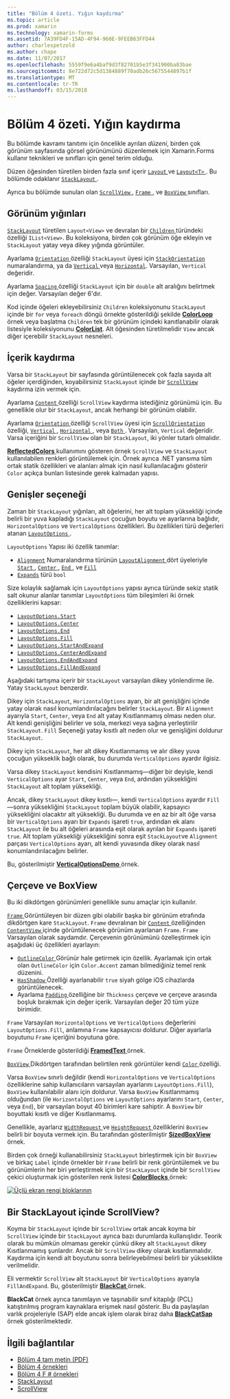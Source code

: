 ```yaml
---
title: "Bölüm 4 özeti. Yığın kaydırma"
ms.topic: article
ms.prod: xamarin
ms.technology: xamarin-forms
ms.assetid: 7A39FD4F-15AD-4F94-960E-9FEEB63FFD44
author: charlespetzold
ms.author: chape
ms.date: 11/07/2017
ms.openlocfilehash: 5559f9e6a4baf9d3f82701b5e3f341900ba83bae
ms.sourcegitcommit: 8e722d72c5d1384889f70adb26c5675544897b1f
ms.translationtype: MT
ms.contentlocale: tr-TR
ms.lasthandoff: 03/15/2018
---
```

# <a name="summary-of-chapter-4-scrolling-the-stack"></a>Bölüm 4 özeti. Yığın kaydırma

Bu bölümde kavramı tanıtımı için öncelikle ayrılan *düzeni*, birden çok görünüm sayfasında görsel görünümünü düzenlemek için Xamarin.Forms kullanır teknikleri ve sınıfları için genel terim olduğu.

Düzen öğesinden türetilen birden fazla sınıf içerir [ `Layout` ](https://developer.xamarin.com/api/type/Xamarin.Forms.Layout/) ve [ `Layout<T>` ](https://developer.xamarin.com/api/type/Xamarin.Forms.Layout%3CT%3E/). Bu bölümde odaklanır [ `StackLayout` ](https://developer.xamarin.com/api/type/Xamarin.Forms.StackLayout/).

Ayrıca bu bölümde sunulan olan [ `ScrollView` ](https://developer.xamarin.com/api/type/Xamarin.Forms.ScrollView/), [ `Frame` ](https://developer.xamarin.com/api/type/Xamarin.Forms.Frame/), ve [ `BoxView` ](https://developer.xamarin.com/api/type/Xamarin.Forms.BoxView/) sınıfları.

## <a name="stacks-of-views"></a>Görünüm yığınları

[`StackLayout`](https://developer.xamarin.com/api/type/Xamarin.Forms.StackLayout/) türetilen `Layout<View>` ve devralan bir [ `Children` ](https://developer.xamarin.com/api/type/Xamarin.Forms.Layout%3CT%3E/) türündeki özelliği `IList<View>`. Bu koleksiyona, birden çok görünüm öğe ekleyin ve `StackLayout` yatay veya dikey yığında görüntüler.

Ayarlama [ `Orientation` ](https://developer.xamarin.com/api/property/Xamarin.Forms.StackLayout.Orientation/) özelliği `StackLayout` üyesi için [ `StackOrientation` ](https://developer.xamarin.com/api/type/Xamarin.Forms.StackOrientation/) numaralandırma, ya da [ `Vertical` ](https://developer.xamarin.com/api/field/Xamarin.Forms.StackOrientation.Vertical/) veya [ `Horizontal`](https://developer.xamarin.com/api/field/Xamarin.Forms.StackOrientation.Horizontal/). Varsayılan, `Vertical` değeridir.

Ayarlama [ `Spacing` ](https://developer.xamarin.com/api/property/Xamarin.Forms.StackLayout.Spacing/) özelliği `StackLayout` için bir `double` alt aralığını belirtmek için değer. Varsayılan değer 6'dır.

Kod içinde öğeleri ekleyebilirsiniz `Children` koleksiyonunu `StackLayout` içinde bir `for` veya `foreach` döngü örnekte gösterildiği şekilde [ **ColorLoop** ](https://github.com/xamarin/xamarin-forms-book-samples/tree/master/Chapter04/ColorLoop) örnek veya başlatma `Children` tek bir görünüm içindeki kanıtlanabilir olarak listesiyle koleksiyonunu [ **ColorList**](https://github.com/xamarin/xamarin-forms-book-samples/tree/master/Chapter04/ColorList). Alt öğesinden türetilmelidir `View` ancak diğer içerebilir `StackLayout` nesneleri.

## <a name="scrolling-content"></a>İçerik kaydırma

Varsa bir `StackLayout` bir sayfasında görüntülenecek çok fazla sayıda alt öğeler içerdiğinden, koyabilirsiniz `StackLayout` içinde bir [ `ScrollView` ](https://developer.xamarin.com/api/type/Xamarin.Forms.ScrollView/) kaydırma izin vermek için.

Ayarlama [ `Content` ](https://developer.xamarin.com/api/property/Xamarin.Forms.ScrollView.Content/) özelliği `ScrollView` kaydırma istediğiniz görünümü için. Bu genellikle olur bir `StackLayout`, ancak herhangi bir görünüm olabilir.

Ayarlama [ `Orientation` ](https://developer.xamarin.com/api/property/Xamarin.Forms.ScrollView.Orientation/) özelliği `ScrollView` üyesi için [ `ScrollOrientation` ](https://developer.xamarin.com/api/type/Xamarin.Forms.ScrollOrientation/) özelliği, [ `Vertical` ](https://developer.xamarin.com/api/field/Xamarin.Forms.ScrollOrientation.Vertical/), [ `Horizontal` ](https://developer.xamarin.com/api/field/Xamarin.Forms.ScrollOrientation.Horizontal/), veya [ `Both` ](https://developer.xamarin.com/api/field/Xamarin.Forms.ScrollOrientation.Both/). Varsayılan, `Vertical` değeridir. Varsa içeriğini bir `ScrollView` olan bir `StackLayout`, iki yönler tutarlı olmalıdır.

[ **ReflectedColors** ](https://github.com/xamarin/xamarin-forms-book-samples/tree/master/Chapter04/ReflectedColors) kullanımını gösteren örnek `ScrollView` ve `StackLayout` kullanılabilen renkleri görüntülemek için. Örnek ayrıca .NET yansıma tüm ortak statik özellikleri ve alanları almak için nasıl kullanılacağını gösterir `Color` açıkça bunları listesinde gerek kalmadan yapısı.

## <a name="the-expands-option"></a>Genişler seçeneği

Zaman bir `StackLayout` yığınları, alt öğelerini, her alt toplam yüksekliği içinde belirli bir yuva kapladığı `StackLayout` çocuğun boyutu ve ayarlarına bağlıdır, `HorizontalOptions` ve `VerticalOptions` özellikleri. Bu özellikleri türü değerleri atanan [ `LayoutOptions` ](http://developer.xamstage.com/api/type/Xamarin.Forms.LayoutOptions/).

`LayoutOptions` Yapısı iki özellik tanımlar:

- [`Alignment`](https://developer.xamarin.com/api/property/Xamarin.Forms.LayoutOptions.Alignment/) Numaralandırma türünün [ `LayoutAlignment` ](https://developer.xamarin.com/api/type/Xamarin.Forms.LayoutAlignment/) dört üyeleriyle [ `Start` ](https://developer.xamarin.com/api/field/Xamarin.Forms.LayoutAlignment.Start/), [ `Center` ](https://developer.xamarin.com/api/field/Xamarin.Forms.LayoutAlignment.Center/), [ `End` ](https://developer.xamarin.com/api/field/Xamarin.Forms.LayoutAlignment.End/), ve [`Fill`](https://developer.xamarin.com/api/field/Xamarin.Forms.LayoutAlignment.Fill/)
- [`Expands`](https://developer.xamarin.com/api/property/Xamarin.Forms.LayoutOptions.Expands/) türü `bool`

Size kolaylık sağlamak için `LayoutOptions` yapısı ayrıca türünde sekiz statik salt okunur alanlar tanımlar `LayoutOptions` tüm bileşimleri iki örnek özelliklerini kapsar:

- [`LayoutOptions.Start`](https://developer.xamarin.com/api/field/Xamarin.Forms.LayoutOptions.Start/)
- [`LayoutOptions.Center`](https://developer.xamarin.com/api/field/Xamarin.Forms.LayoutOptions.Center/)
- [`LayoutOptions.End`](https://developer.xamarin.com/api/field/Xamarin.Forms.LayoutOptions.End/)
- [`LayoutOptions.Fill`](https://developer.xamarin.com/api/field/Xamarin.Forms.LayoutOptions.Fill/)
- [`LayoutOptions.StartAndExpand`](https://developer.xamarin.com/api/field/Xamarin.Forms.LayoutOptions.StartAndExpand/)
- [`LayoutOptions.CenterAndExpand`](https://developer.xamarin.com/api/field/Xamarin.Forms.LayoutOptions.CenterAndExpand/)
- [`LayoutOptions.EndAndExpand`](https://developer.xamarin.com/api/field/Xamarin.Forms.LayoutOptions.EndAndExpand/)
- [`LayoutOptions.FillAndExpand`](https://developer.xamarin.com/api/field/Xamarin.Forms.LayoutOptions.FillAndExpand/)

Aşağıdaki tartışma içerir bir `StackLayout` varsayılan dikey yönlendirme ile. Yatay `StackLayout` benzerdir.

Dikey için `StackLayout`, `HorizontalOptions` ayarı, bir alt genişliğini içinde yatay olarak nasıl konumlandırılacağını belirler `StackLayout`. Bir `Alignment` ayarıyla `Start`, `Center`, veya `End` alt yatay Kısıtlanmamış olması neden olur. Alt kendi genişliğini belirler ve sola, merkezi veya sağına yerleştirilir `StackLayout`. `Fill` Seçeneği yatay kısıtlı alt neden olur ve genişliğini doldurur `StackLayout`.

Dikey için `StackLayout`, her alt dikey Kısıtlanmamış ve alır dikey yuva çocuğun yükseklik bağlı olarak, bu durumda `VerticalOptions` ayardır ilgisiz.

Varsa dikey `StackLayout` kendisini Kısıtlanmamış&mdash;diğer bir deyişle, kendi `VerticalOptions` ayar `Start`, `Center`, veya `End`, ardından yüksekliğini `StackLayout` alt toplam yüksekliği.

Ancak, dikey `StackLayout` dikey kısıtlı&mdash;, kendi `VerticalOptions` ayardır `Fill` &mdash;sonra yüksekliğini `StackLayout` toplam büyük olabilir, kapsayıcı yüksekliğini olacaktır alt yüksekliği. Bu durumda ve en az bir alt öğe varsa bir `VerticalOptions` ayarı bir `Expands` işareti `true`, ardından ek alanı `StackLayout` ile bu alt öğeleri arasında eşit olarak ayrılan bir `Expands` işareti `true`. Alt toplam yüksekliği yüksekliğini sonra eşit `StackLayout`ve `Alignment` parçası `VerticalOptions` ayarı, alt kendi yuvasında dikey olarak nasıl konumlandırılacağını belirler.

Bu, gösterilmiştir [ **VerticalOptionsDemo** ](https://github.com/xamarin/xamarin-forms-book-samples/tree/master/Chapter04/VerticalOptionsDemo) örnek.

## <a name="frame-and-boxview"></a>Çerçeve ve BoxView

Bu iki dikdörtgen görünümleri genellikle sunu amaçlar için kullanılır.

[ `Frame` ](https://developer.xamarin.com/api/type/Xamarin.Forms.Frame/) Görüntüleyen bir düzen gibi olabilir başka bir görünüm etrafında dikdörtgen kare `StackLayout`. `Frame` devralınan bir [ `Content` ](https://developer.xamarin.com/api/property/Xamarin.Forms.ContentView.Content/) özelliğinden [ `ContentView` ](https://developer.xamarin.com/api/type/Xamarin.Forms.ContentView/) içinde görüntülenecek görünüm ayarlanan `Frame`. `Frame` Varsayılan olarak saydamdır. Çerçevenin görünümünü özelleştirmek için aşağıdaki üç özellikleri ayarlayın:

- [ `OutlineColor` ](https://developer.xamarin.com/api/property/Xamarin.Forms.Frame.OutlineColor/) Görünür hale getirmek için özellik. Ayarlamak için ortak olan `OutlineColor` için `Color.Accent` zaman bilmediğiniz temel renk düzenini.
- [ `HasShadow` ](https://developer.xamarin.com/api/property/Xamarin.Forms.Frame.HasShadow/) Özelliği ayarlanabilir `true` siyah gölge iOS cihazlarda görüntülenecek.
- Ayarlama [ `Padding` ](https://developer.xamarin.com/api/property/Xamarin.Forms.Layout.Padding/) özelliğine bir `Thickness` çerçeve ve çerçeve arasında boşluk bırakmak için değer içerik. Varsayılan değer 20 tüm yüze birimidir.

`Frame` Varsayılan `HorizontalOptions` ve `VerticalOptions` değerlerini `LayoutOptions.Fill`, anlamına `Frame` kapsayıcısı doldurur. Diğer ayarlarla boyutunu `Frame` içeriğini boyutuna göre.

`Frame` Örneklerde gösterildiği [ **FramedText** ](https://github.com/xamarin/xamarin-forms-book-samples/tree/master/Chapter04/FramedText) örnek.

[ `BoxView` ](https://developer.xamarin.com/api/type/Xamarin.Forms.BoxView/) Dikdörtgen tarafından belirtilen renk görüntüler kendi [ `Color` ](https://developer.xamarin.com/api/property/Xamarin.Forms.BoxView.Color/) özelliği.

Varsa `BoxView` sınırlı değildir (kendi `HorizontalOptions` ve `VerticalOptions` özelliklerine sahip kullanıcıların varsayılan ayarlarını `LayoutOptions.Fill`), `BoxView` kullanılabilir alanı için doldurur. Varsa `BoxView` Kısıtlanmamış olduğundan (ile `HorizontalOptions` ve `LayoutOptions` ayarlarını `Start`, `Center`, veya `End`), bir varsayılan boyut 40 birimleri kare sahiptir. A `BoxView` bir boyuttaki kısıtlı ve diğer Kısıtlanmamış.

Genellikle, ayarlarız [ `WidthRequest` ](https://developer.xamarin.com/api/property/Xamarin.Forms.VisualElement.WidthRequest/) ve [ `HeightRequest` ](https://developer.xamarin.com/api/property/Xamarin.Forms.VisualElement.HeightRequest/) özelliklerini `BoxView` belirli bir boyuta vermek için. Bu tarafından gösterilmiştir [ **SizedBoxView** ](https://github.com/xamarin/xamarin-forms-book-samples/tree/master/Chapter04/SizedBoxView) örnek.

Birden çok örneği kullanabilirsiniz `StackLayout` birleştirmek için bir `BoxView` ve birkaç `Label` içinde örnekler bir `Frame` belirli bir renk görüntülemek ve bu görünümlerin her biri yerleştirmek için bir `StackLayout` içinde bir `ScrollView` çekici oluşturmak için gösterilen renk listesi [ **ColorBlocks** ](https://github.com/xamarin/xamarin-forms-book-samples/tree/master/Chapter04/ColorBlocks) örnek:

[![Üçlü ekran rengi bloklarının](images/ch04fg11-small.png "listesi, renkler")](images/ch04fg11-large.png#lightbox "listesi, renkler")

## <a name="a-scrollview-in-a-stacklayout"></a>Bir StackLayout içinde ScrollView?

Koyma bir `StackLayout` içinde bir `ScrollView` ortak ancak koyma bir `ScrollView` içinde bir `StackLayout` ayrıca bazı durumlarda kullanışlıdır. Teorik olarak bu mümkün olmaması gerekir çünkü dikey alt `StackLayout` dikey Kısıtlanmamış şunlardır. Ancak bir `ScrollView` dikey olarak kısıtlanmalıdır. Kaydırma için kendi alt boyutunu sonra belirleyebilmesi belirli bir yükseklikte verilmelidir.

Eli vermektir `ScrollView` alt `StackLayout` bir `VerticalOptions` ayarıyla `FillAndExpand`. Bu, gösterilmiştir [ **BlackCat** ](https://github.com/xamarin/xamarin-forms-book-samples/tree/master/Chapter04/BlackCat) örnek.

**BlackCat** örnek ayrıca tanımlayın ve taşınabilir sınıf kitaplığı (PCL) katıştırılmış program kaynaklara erişmek nasıl gösterir. Bu da paylaşılan varlık projeleriyle (SAP) elde ancak işlem olarak biraz daha [ **BlackCatSap** ](https://github.com/xamarin/xamarin-forms-book-samples/tree/master/Chapter04/BlackCatSap) örnek gösterilmektedir.



## <a name="related-links"></a>İlgili bağlantılar

- [Bölüm 4 tam metin (PDF)](https://download.xamarin.com/developer/xamarin-forms-book/XamarinFormsBook-Ch04-Apr2016.pdf)
- [Bölüm 4 örnekleri](https://github.com/xamarin/xamarin-forms-book-samples/tree/master/Chapter04)
- [Bölüm 4 F # örnekleri](https://github.com/xamarin/xamarin-forms-book-samples/tree/master/Chapter04/FS)
- [StackLayout](~/xamarin-forms/user-interface/layouts/stack-layout.md)
- [ScrollView](~/xamarin-forms/user-interface/layouts/scroll-view.md)
